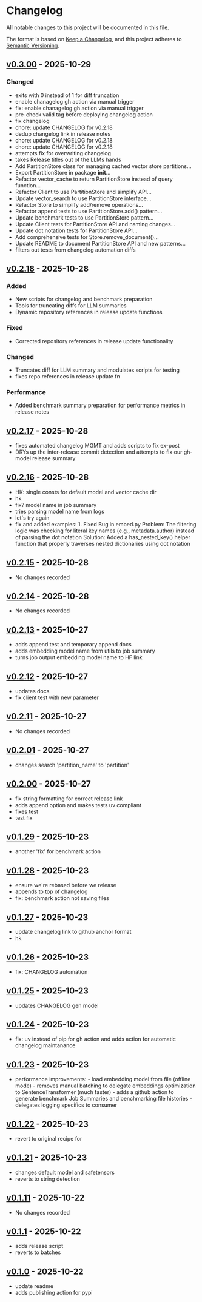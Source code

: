 # Changelog

All notable changes to this project will be documented in this file.

The format is based on [Keep a Changelog](https://keepachangelog.com/en/1.0.0/),
and this project adheres to [Semantic Versioning](https://semver.org/spec/v2.0.0.html).

## [v0.3.00](https://github.com/loganpowell/microvector/releases/tag/v0.3.00) - 2025-10-29

### Changed

- exits with 0 instead of 1 for diff truncation
- enable chanagelog gh action via manual trigger
- fix: enable chanagelog gh action via manual trigger
- pre-check valid tag before deploying changelog action
- fix changelog
- chore: update CHANGELOG for v0.2.18
- dedup changelog link in release notes
- chore: update CHANGELOG for v0.2.18
- chore: update CHANGELOG for v0.2.18
- attempts fix for overwriting changelog
- takes Release titles out of the LLMs hands
- Add PartitionStore class for managing cached vector store partitions…
- Export PartitionStore in package __init__…
- Refactor vector_cache to return PartitionStore instead of query function…
- Refactor Client to use PartitionStore and simplify API…
- Update vector_search to use PartitionStore interface…
- Refactor Store to simplify add/remove operations…
- Refactor append tests to use PartitionStore.add() pattern…
- Update benchmark tests to use PartitionStore pattern…
- Update Client tests for PartitionStore API and naming changes…
- Update dot notation tests for PartitionStore API…
- Add comprehensive tests for Store.remove_document()…
- Update README to document PartitionStore API and new patterns…
- filters out tests from changelog automation diffs

## [v0.2.18](https://github.com/loganpowell/microvector/releases/tag/v0.2.18) - 2025-10-28

### Added

- New scripts for changelog and benchmark preparation
- Tools for truncating diffs for LLM summaries
- Dynamic repository references in release update functions

### Fixed

- Corrected repository references in release update functionality

### Changed

- Truncates diff for LLM summary and modulates scripts for testing
- fixes repo references in release update fn

### Performance

- Added benchmark summary preparation for performance metrics in release notes

## [v0.2.17](https://github.com/loganpowell/microvector/releases/tag/v0.2.17) - 2025-10-28

- fixes automated changelog MGMT and adds scripts to fix ex-post
- DRYs up the inter-release commit detection and attempts to fix our gh-model release summary

## [v0.2.16](https://github.com/loganpowell/microvector/releases/tag/v0.2.16) - 2025-10-28

- HK: single consts for default model and vector cache dir
- hk
- fix? model name in job summary
- tries parsing model name from logs
- let's try again
- fix and added examples: 1. Fixed Bug in embed.py Problem: The filtering logic was checking for literal key names (e.g., metadata.author) instead of parsing the dot notation Solution: Added a has_nested_key() helper function that properly traverses nested dictionaries using dot notation

## [v0.2.15](https://github.com/loganpowell/microvector/releases/tag/v0.2.15) - 2025-10-28

- No changes recorded

## [v0.2.14](https://github.com/loganpowell/microvector/releases/tag/v0.2.14) - 2025-10-28

- No changes recorded

## [v0.2.13](https://github.com/loganpowell/microvector/releases/tag/v0.2.13) - 2025-10-27

- adds append test and temporary append docs
- adds embedding model name from utils to job summary
- turns job output embedding model name to HF link

## [v0.2.12](https://github.com/loganpowell/microvector/releases/tag/v0.2.12) - 2025-10-27

- updates docs
- fix client test with new parameter

## [v0.2.11](https://github.com/loganpowell/microvector/releases/tag/v0.2.11) - 2025-10-27

- No changes recorded

## [v0.2.01](https://github.com/loganpowell/microvector/releases/tag/v0.2.01) - 2025-10-27

- changes search 'partition_name' to 'partition'

## [v0.2.00](https://github.com/loganpowell/microvector/releases/tag/v0.2.00) - 2025-10-27

- fix string formatting for correct release link
- adds append option and makes tests uv compliant
- fixes test
- test fix

## [v0.1.29](https://github.com/loganpowell/microvector/releases/tag/v0.1.29) - 2025-10-23

- another 'fix' for benchmark action

## [v0.1.28](https://github.com/loganpowell/microvector/releases/tag/v0.1.28) - 2025-10-23

- ensure we're rebased before we release
- appends to top of changelog
- fix: benchmark action not saving files

## [v0.1.27](https://github.com/loganpowell/microvector/releases/tag/v0.1.27) - 2025-10-23

- update changelog link to github anchor format
- hk

## [v0.1.26](https://github.com/loganpowell/microvector/releases/tag/v0.1.26) - 2025-10-23

- fix: CHANGELOG automation

## [v0.1.25](https://github.com/loganpowell/microvector/releases/tag/v0.1.25) - 2025-10-23

- updates CHANGELOG gen model

## [v0.1.24](https://github.com/loganpowell/microvector/releases/tag/v0.1.24) - 2025-10-23

- fix: uv instead of pip for gh action and adds action for automatic changelog maintanance

## [v0.1.23](https://github.com/loganpowell/microvector/releases/tag/v0.1.23) - 2025-10-23

- performance improvements: - load embedding model from file (offline mode) - removes manual batching to delegate embeddings optimization to SentenceTransformer (much faster) - adds a github action to generate benchmark Job Summaries and benchmarking file histories - delegates logging specifics to consumer

## [v0.1.22](https://github.com/loganpowell/microvector/releases/tag/v0.1.22) - 2025-10-23

- revert to original recipe for

## [v0.1.21](https://github.com/loganpowell/microvector/releases/tag/v0.1.21) - 2025-10-23

- changes default model and safetensors
- reverts to string detection

## [v0.1.11](https://github.com/loganpowell/microvector/releases/tag/v0.1.11) - 2025-10-22

- No changes recorded

## [v0.1.1](https://github.com/loganpowell/microvector/releases/tag/v0.1.1) - 2025-10-22

- adds release script
- reverts to batches

## [v0.1.0](https://github.com/loganpowell/microvector/releases/tag/v0.1.0) - 2025-10-22

- update readme
- adds publishing action for pypi
